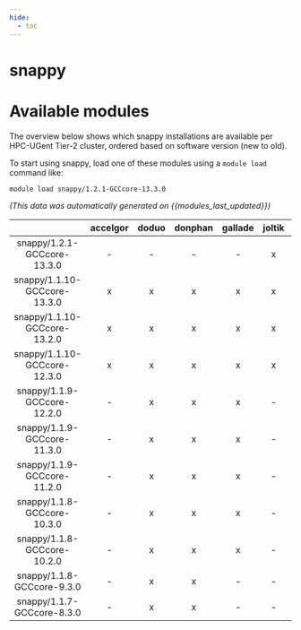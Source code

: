 ```yaml
---
hide:
  - toc
---
```


snappy
======

# Available modules


The overview below shows which snappy installations are available per HPC-UGent Tier-2 cluster, ordered based on software version (new to old).

To start using snappy, load one of these modules using a `module load` command like:

```shell
module load snappy/1.2.1-GCCcore-13.3.0
```

*(This data was automatically generated on {{modules_last_updated}})*  

| |accelgor|doduo|donphan|gallade|joltik|shinx|
| :---: | :---: | :---: | :---: | :---: | :---: | :---: |
|snappy/1.2.1-GCCcore-13.3.0|-|-|-|-|x|-|
|snappy/1.1.10-GCCcore-13.3.0|x|x|x|x|x|x|
|snappy/1.1.10-GCCcore-13.2.0|x|x|x|x|x|x|
|snappy/1.1.10-GCCcore-12.3.0|x|x|x|x|x|x|
|snappy/1.1.9-GCCcore-12.2.0|-|x|x|x|-|-|
|snappy/1.1.9-GCCcore-11.3.0|-|x|x|x|-|-|
|snappy/1.1.9-GCCcore-11.2.0|-|x|x|x|-|-|
|snappy/1.1.8-GCCcore-10.3.0|-|x|x|x|-|-|
|snappy/1.1.8-GCCcore-10.2.0|-|x|x|x|-|-|
|snappy/1.1.8-GCCcore-9.3.0|-|x|x|-|-|-|
|snappy/1.1.7-GCCcore-8.3.0|-|x|x|-|-|-|
